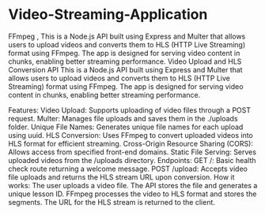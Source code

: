 # Video-Streaming-Application
 FFmpeg  , This is a Node.js API built using Express and Multer that allows users to upload videos and converts them to HLS (HTTP Live Streaming) format using FFmpeg. The app is designed for serving video content in chunks, enabling better streaming performance.
Video Upload and HLS Conversion API
This is a Node.js API built using Express and Multer that allows users to upload videos and converts them to HLS (HTTP Live Streaming) format using FFmpeg. The app is designed for serving video content in chunks, enabling better streaming performance.

Features:
Video Upload: Supports uploading of video files through a POST request.
Multer: Manages file uploads and saves them in the ./uploads folder.
Unique File Names: Generates unique file names for each upload using uuid.
HLS Conversion: Uses FFmpeg to convert uploaded videos into HLS format for efficient streaming.
Cross-Origin Resource Sharing (CORS): Allows access from specified front-end domains.
Static File Serving: Serves uploaded videos from the /uploads directory.
Endpoints:
GET /: Basic health check route returning a welcome message.
POST /upload: Accepts video file uploads and returns the HLS stream URL upon conversion.
How it works:
The user uploads a video file.
The API stores the file and generates a unique lesson ID.
FFmpeg processes the video to HLS format and stores the segments.
The URL for the HLS stream is returned to the client.
